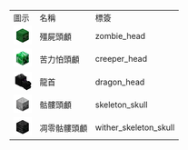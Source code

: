 <table>
	<tablebody>
		<tr>
			<td>圖示</td>
			<td>名稱</td>
			<td>標簽</td>
		</tr>
		<tr>
			<td><img src="../../mc_icon/decorations/head/zombie_head.png"></td>
			<td>殭屍頭顱</td>
			<td>zombie_head</td>
		</tr>
		<tr>
			<td><img src="../../mc_icon/decorations/head/creeper_head.png"></td>
			<td>苦力怕頭顱</td>
			<td>creeper_head</td>
		</tr>
		<tr>
			<td><img src="../../mc_icon/decorations/head/dragon_head.png"></td>
			<td>龍首</td>
			<td>dragon_head</td>
		</tr>
		<tr>
			<td><img src="../../mc_icon/decorations/skeleton_skull.png"></td>
			<td>骷髏頭顱</td>
			<td>skeleton_skull</td>
		</tr>
		<tr>
			<td><img src="../../mc_icon/decorations/head/wither_skeleton_skull.png"></td>
			<td>凋零骷髏頭顱</td>
			<td>wither_skeleton_skull</td>
		</tr>
	</tablebody>
</table>